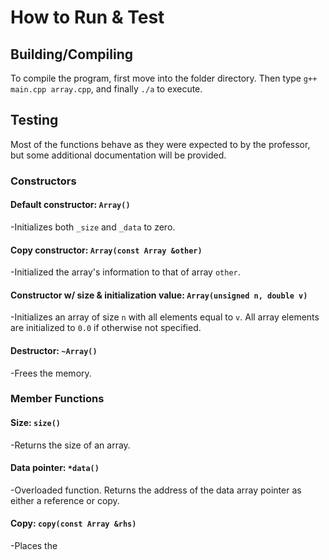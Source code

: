 # How to Run & Test

## Building/Compiling
To compile the program, first move into the folder directory. Then type ```g++ main.cpp array.cpp```, and finally ```./a``` to execute.

## Testing

Most of the functions behave as they were expected to by the professor, but some additional documentation will be provided.

### Constructors

#### Default constructor: ```Array()```
-Initializes both ```_size``` and ```_data``` to zero.

#### Copy constructor: ```Array(const Array &other)```
-Initialized the array's information to that of array ```other```.

#### Constructor w/ size & initialization value: ```Array(unsigned n, double v)```
-Initializes an array of size ```n``` with all elements equal to ```v```. All array elements are initialized to ```0.0``` if otherwise not specified.

#### Destructor: ```~Array()```
-Frees the memory.

### Member Functions

#### Size: ```size()```
-Returns the size of an array.

#### Data pointer: ```*data()```
-Overloaded function. Returns the address of the data array pointer as either a reference or copy.

#### Copy: ```copy(const Array &rhs)```
-Places the
